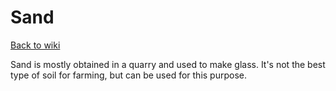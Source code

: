 # Sand

[Back to wiki](../wiki.md)

Sand is mostly obtained in a quarry and used to make glass. It's not the best type of soil for farming, but can be used for this purpose.